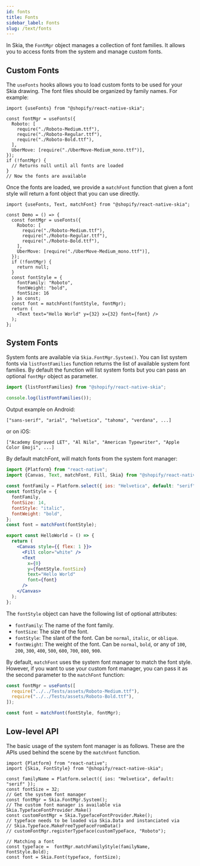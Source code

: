 ```yaml
---
id: fonts
title: Fonts
sidebar_label: Fonts
slug: /text/fonts
---
```


In Skia, the `FontMgr` object manages a collection of font families.
It allows you to access fonts from the system and manage custom fonts.

## Custom Fonts

The `useFonts` hooks allows you to load custom fonts to be used for your Skia drawing.
The font files should be organized by family names.
For example:

```tsx twoslash
import {useFonts} from "@shopify/react-native-skia";

const fontMgr = useFonts({
  Roboto: [
    require("./Roboto-Medium.ttf"),
    require("./Roboto-Regular.ttf"),
    require("./Roboto-Bold.ttf"),
  ],
  UberMove: [require("./UberMove-Medium_mono.ttf")],
});
if (!fontMgr) {
  // Returns null until all fonts are loaded
}
// Now the fonts are available
```

Once the fonts are loaded, we provide a `matchFont` function that given a font style will return a font object that you can use directly.

```tsx twoslash
import {useFonts, Text, matchFont} from "@shopify/react-native-skia";

const Demo = () => {
  const fontMgr = useFonts({
    Roboto: [
      require("./Roboto-Medium.ttf"),
      require("./Roboto-Regular.ttf"),
      require("./Roboto-Bold.ttf"),
    ],
    UberMove: [require("./UberMove-Medium_mono.ttf")],
  });
  if (!fontMgr) {
    return null;
  }
  const fontStyle = {
    fontFamily: "Roboto",
    fontWeight: "bold",
    fontSize: 16
  } as const;
  const font = matchFont(fontStyle, fontMgr);
  return (
    <Text text="Hello World" y={32} x={32} font={font} />
  );
};
```

## System Fonts

System fonts are available via `Skia.FontMgr.System()`.
You can list system fonts via  `listFontFamilies` function returns the list of available system font families.
By default the function will list system fonts but you can pass an optional `fontMgr` object as parameter.

```jsx twoslash
import {listFontFamilies} from "@shopify/react-native-skia";

console.log(listFontFamilies());
```

Output example on Android:
```
["sans-serif", "arial", "helvetica", "tahoma", "verdana", ...]
```

or on iOS:
```
["Academy Engraved LET", "Al Nile", "American Typewriter", "Apple Color Emoji", ...]
```

By default matchFont, will match fonts from the system font manager:

```jsx twoslash
import {Platform} from "react-native";
import {Canvas, Text, matchFont, Fill, Skia} from "@shopify/react-native-skia";
 
const fontFamily = Platform.select({ ios: "Helvetica", default: "serif" });
const fontStyle = {
  fontFamily,
  fontSize: 14,
  fontStyle: "italic",
  fontWeight: "bold",
};
const font = matchFont(fontStyle);

export const HelloWorld = () => {
  return (
    <Canvas style={{ flex: 1 }}>
      <Fill color="white" />
      <Text
        x={0}
        y={fontStyle.fontSize}
        text="Hello World"
        font={font}
      />
    </Canvas>
  );
};
```

The `fontStyle` object can have the following list of optional attributes:

- `fontFamily`: The name of the font family.
- `fontSize`: The size of the font.
- `fontStyle`: The slant of the font. Can be `normal`, `italic`, or `oblique`.
- `fontWeight`: The weight of the font. Can be `normal`, `bold`, or any of `100`, `200`, `300`, `400`, `500`, `600`, `700`, `800`, `900`.

By default, `matchFont` uses the system font manager to match the font style. However, if you want to use your custom font manager, you can pass it as the second parameter to the `matchFont` function:

```jsx
const fontMgr = useFonts([
  require("../../Tests/assets/Roboto-Medium.ttf"),
  require("../../Tests/assets/Roboto-Bold.ttf"),
]);

const font = matchFont(fontStyle, fontMgr);
```

## Low-level API

The basic usage of the system font manager is as follows.
These are the APIs used behind the scene by the `matchFont` function.

```tsx twoslash
import {Platform} from "react-native";
import {Skia, FontStyle} from "@shopify/react-native-skia";
 
const familyName = Platform.select({ ios: "Helvetica", default: "serif" });
const fontSize = 32;
// Get the system font manager
const fontMgr = Skia.FontMgr.System();
// The custom font manager is available via Skia.TypefaceFontProvider.Make()
const customFontMgr = Skia.TypefaceFontProvider.Make();
// typeface needs to be loaded via Skia.Data and instanciated via
// Skia.Typeface.MakeFreeTypeFaceFromData()
// customFontMgr.registerTypeface(customTypeFace, "Roboto");

// Matching a font
const typeface =  fontMgr.matchFamilyStyle(familyName, FontStyle.Bold);
const font = Skia.Font(typeface, fontSize);
```